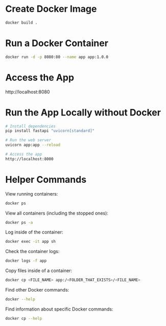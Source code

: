 # Create Docker Image

```bash
docker build .
```

# Run a Docker Container

```bash
docker run -d -p 8080:80 --name app app:1.0.0
```

# Access the App

http://localhost:8080

# Run the App Locally without Docker

```bash
# Install dependencies
pip install fastapi "uvicorn[standard]"

# Run the web server
uvicorn app:app --reload

# Access the app
http://localhost:8000
```

# Helper Commands

View running containers:

```bash
docker ps
```

View all containers (including the stopped ones):

```bash
docker ps -a
```

Log inside of the container:

```bash
docker exec -it app sh
```

Check the container logs:

```bash
docker logs -f app
```

Copy files inside of a container:

```bash
docker cp <FILE_NAME> app:/<FOLDER_THAT_EXISTS>/<FILE_NAME>
```

Find other Docker commands:

```bash
docker --help
```

Find information about specific Docker commands:

```bash
docker cp --help
```
